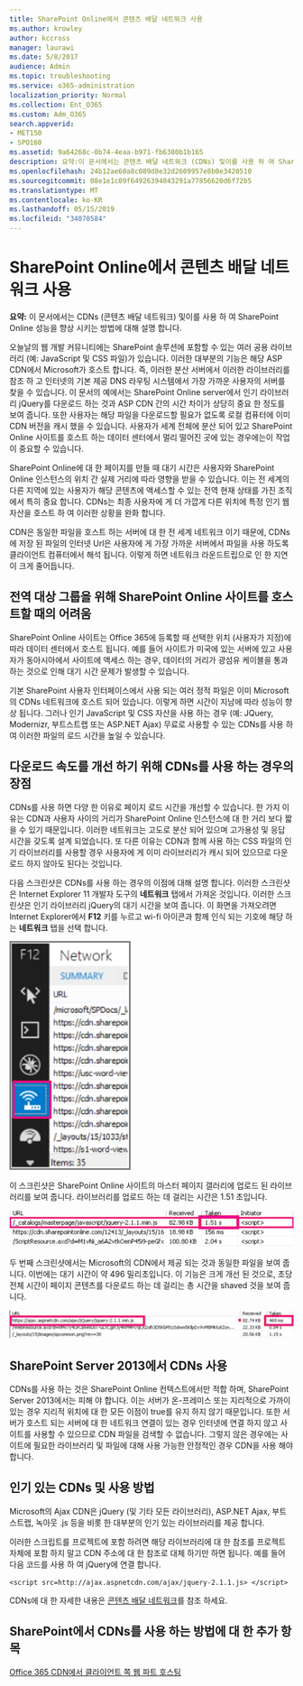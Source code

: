 ```yaml
---
title: SharePoint Online에서 콘텐츠 배달 네트워크 사용
ms.author: krowley
author: kccross
manager: laurawi
ms.date: 5/8/2017
audience: Admin
ms.topic: troubleshooting
ms.service: o365-administration
localization_priority: Normal
ms.collection: Ent_O365
ms.custom: Adm_O365
search.appverid:
- MET150
- SPO160
ms.assetid: 9a64268c-0b74-4eaa-b971-fb6380b1b165
description: 요약:이 문서에서는 콘텐츠 배달 네트워크 (CDNs) 및이를 사용 하 여 SharePoint Online 성능을 향상 시키는 방법에 대해 설명 합니다.
ms.openlocfilehash: 24b12ae60a8c089d8e32d2609957e8b0e3420510
ms.sourcegitcommit: 08e1e1c09f64926394043291a77856620d6f72b5
ms.translationtype: MT
ms.contentlocale: ko-KR
ms.lasthandoff: 05/15/2019
ms.locfileid: "34070584"
---
```

# <a name="using-content-delivery-networks-with-sharepoint-online"></a>SharePoint Online에서 콘텐츠 배달 네트워크 사용

 **요약:** 이 문서에서는 CDNs (콘텐츠 배달 네트워크) 및이를 사용 하 여 SharePoint Online 성능을 향상 시키는 방법에 대해 설명 합니다. 
  
오늘날의 웹 개발 커뮤니티에는 SharePoint 솔루션에 포함할 수 있는 여러 공용 라이브러리 (예: JavaScript 및 CSS 파일)가 있습니다. 이러한 대부분의 기능은 해당 ASP CDN에서 Microsoft가 호스트 합니다. 즉, 이러한 분산 서버에서 이러한 라이브러리를 참조 하 고 인터넷의 기본 제공 DNS 라우팅 시스템에서 가장 가까운 사용자의 서버를 찾을 수 있습니다. 이 문서의 예에서는 SharePoint Online server에서 인기 라이브러리 jQuery를 다운로드 하는 것과 ASP CDN 간의 시간 차이가 상당히 중요 한 정도를 보여 줍니다. 또한 사용자는 해당 파일을 다운로드할 필요가 없도록 로컬 컴퓨터에 이미 CDN 버전을 캐시 했을 수 있습니다. 사용자가 세계 전체에 분산 되어 있고 SharePoint Online 사이트를 호스트 하는 데이터 센터에서 멀리 떨어진 곳에 있는 경우에는이 작업이 중요할 수 있습니다.
  
SharePoint Online에 대 한 페이지를 만들 때 대기 시간은 사용자와 SharePoint Online 인스턴스의 위치 간 실제 거리에 따라 영향을 받을 수 있습니다. 이는 전 세계의 다른 지역에 있는 사용자가 해당 콘텐츠에 액세스할 수 있는 전역 현재 상태를 가진 조직에서 특히 중요 합니다. CDNs는 최종 사용자에 게 더 가깝게 다른 위치에 특정 인기 웹 자산을 호스트 하 여 이러한 상황을 완화 합니다.
  
CDN은 동일한 파일을 호스트 하는 서버에 대 한 전 세계 네트워크 이기 때문에, CDNs에 저장 된 파일의 인터넷 Url은 사용자에 게 가장 가까운 서버에서 파일을 사용 하도록 클라이언트 컴퓨터에서 해석 됩니다. 이렇게 하면 네트워크 라운드트립으로 인 한 지연이 크게 줄어듭니다.
  
## <a name="the-challenge-of-hosting-sharepoint-online-sites-for-a-global-audience"></a>전역 대상 그룹을 위해 SharePoint Online 사이트를 호스트할 때의 어려움

SharePoint Online 사이트는 Office 365에 등록할 때 선택한 위치 (사용자가 지정)에 따라 데이터 센터에서 호스트 됩니다. 예를 들어 사이트가 미국에 있는 서버에 있고 사용자가 동아시아에서 사이트에 액세스 하는 경우, 데이터의 거리가 광섬유 케이블을 통과 하는 것으로 인해 대기 시간 문제가 발생할 수 있습니다.
  
기본 SharePoint 사용자 인터페이스에서 사용 되는 여러 정적 파일은 이미 Microsoft의 CDNs 네트워크에 호스트 되어 있습니다. 이렇게 하면 시간이 지남에 따라 성능이 향상 됩니다. 그러나 인기 JavaScript 및 CSS 자산을 사용 하는 경우 (예: JQuery, Modernizr, 부트스트랩 또는 ASP.NET Ajax) 무료로 사용할 수 있는 CDNs를 사용 하 여 이러한 파일의 로드 시간을 높일 수 있습니다.
  
## <a name="advantages-of-using-cdns-to-improve-download-speed"></a>다운로드 속도를 개선 하기 위해 CDNs를 사용 하는 경우의 장점

CDNs를 사용 하면 다양 한 이유로 페이지 로드 시간을 개선할 수 있습니다. 한 가지 이유는 CDN과 사용자 사이의 거리가 SharePoint Online 인스턴스에 대 한 거리 보다 짧을 수 있기 때문입니다. 이러한 네트워크는 고도로 분산 되어 있으며 고가용성 및 응답 시간을 갖도록 설계 되었습니다. 또 다른 이유는 CDN과 함께 사용 하는 CSS 파일의 인기 라이브러리를 사용할 경우 사용자에 게 이미 라이브러리가 캐시 되어 있으므로 다운로드 하지 않아도 된다는 것입니다.
  
다음 스크린샷은 CDNs를 사용 하는 경우의 이점에 대해 설명 합니다. 이러한 스크린샷은 Internet Explorer 11 개발자 도구의 **네트워크** 탭에서 가져온 것입니다. 이러한 스크린샷은 인기 라이브러리 jQuery의 대기 시간을 보여 줍니다. 이 화면을 가져오려면 Internet Explorer에서 **F12** 키를 누르고 wi-fi 아이콘과 함께 인식 되는 기호에 해당 하는 **네트워크** 탭을 선택 합니다. 
  
![F12 네트워크의 스크린샷](media/930541fd-af9b-434a-ae18-7bda867be128.png)
  
이 스크린샷은 SharePoint Online 사이트의 마스터 페이지 갤러리에 업로드 된 라이브러리를 보여 줍니다. 라이브러리를 업로드 하는 데 걸리는 시간은 1.51 초입니다.
  
![1.51초의 로드 시간을 보여 주는 스크린샷](media/64225c79-fa53-480f-81cd-0d351674320e.png)
  
두 번째 스크린샷에서는 Microsoft의 CDN에서 제공 되는 것과 동일한 파일을 보여 줍니다. 이번에는 대기 시간이 약 496 밀리초입니다. 이 기능은 크게 개선 된 것으로, 초당 전체 시간이 페이지 콘텐츠를 다운로드 하는 데 걸리는 총 시간을 shaved 것을 보여 줍니다.
  
![469밀리초의 로드 시간을 보여 주는 스크린샷](media/6a553cc3-25a0-42c1-aae7-4aebbc2eb4c3.png)
  
## <a name="using-cdns-with-sharepoint-server-2013"></a>SharePoint Server 2013에서 CDNs 사용

CDNs를 사용 하는 것은 SharePoint Online 컨텍스트에서만 적합 하며, SharePoint Server 2013에서는 피해 야 합니다. 이는 서버가 온-프레미스 또는 지리적으로 가까이 있는 경우 지리적 위치에 대 한 모든 이점이 true를 유지 하지 않기 때문입니다. 또한 서버가 호스트 되는 서버에 대 한 네트워크 연결이 있는 경우 인터넷에 연결 하지 않고 사이트를 사용할 수 있으므로 CDN 파일을 검색할 수 없습니다. 그렇지 않은 경우에는 사이트에 필요한 라이브러리 및 파일에 대해 사용 가능한 안정적인 경우 CDN을 사용 해야 합니다.
  
## <a name="popular-cdns-and-how-to-use-them"></a>인기 있는 CDNs 및 사용 방법

Microsoft의 Ajax CDN은 jQuery (및 기타 모든 라이브러리), ASP.NET Ajax, 부트스트랩, 녹아웃 .js 등을 비롯 한 대부분의 인기 있는 라이브러리를 제공 합니다.
  
이러한 스크립트를 프로젝트에 포함 하려면 해당 라이브러리에 대 한 참조를 프로젝트 자체에 포함 하지 말고 CDN 주소에 대 한 참조로 대체 하기만 하면 됩니다. 예를 들어 다음 코드를 사용 하 여 jQuery에 연결 합니다.
  
```
<script src=http://ajax.aspnetcdn.com/ajax/jquery-2.1.1.js> </script>
```

CDNs에 대 한 자세한 내용은 [콘텐츠 배달 네트워크](content-delivery-networks.md)를 참조 하세요.
  
## <a name="more-topics-about-using-cdns-with-sharepoint"></a>SharePoint에서 CDNs를 사용 하는 방법에 대 한 추가 항목

[Office 365 CDN에서 클라이언트 쪽 웹 파트 호스팅](https://dev.office.com/sharepoint/docs/spfx/web-parts/get-started/hosting-webpart-from-office-365-cdn)
  


